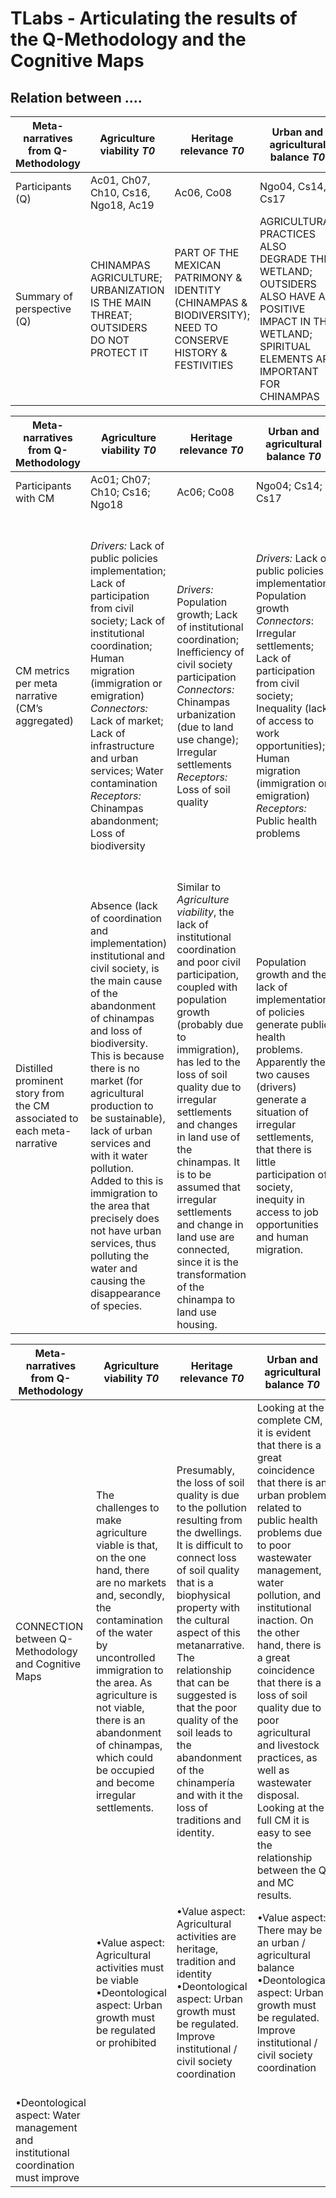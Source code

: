 # TLabs - Articulating the results of the Q-Methodology and the Cognitive Maps

## Relation between ....


| Meta-narratives from Q-Methodology | Agriculture viability _T0_ | Heritage relevance _T0_ | Urban and agricultural balance _T0_ | Wetland resilience _T0_ | Urbanization incompatible _T1_ | Generational shift in priorities _T1_ | Urban empathy _T1_ | Rooted identity _T1_ |
| --- | --- | --- | --- | --- | --- | --- | --- | --- |
| Participants (Q) | Ac01, Ch07, Ch10, Cs16, Ngo18, Ac19 | Ac06, Co08 | Ngo04, Cs14, Cs17 | Cs05 | Ac01, Ch07, Ngo18, Ac19 | Co08, _Cs14, Cs16, Cs17_ | Ngo04, _Cs05, Ac06_ | _Ch10_ |
| Summary of perspective (Q) | CHINAMPAS AGRICULTURE; <br /> URBANIZATION IS THE MAIN THREAT; <br /> OUTSIDERS DO NOT PROTECT IT | PART OF THE MEXICAN PATRIMONY & IDENTITY (CHINAMPAS & BIODIVERSITY); <br /> NEED TO CONSERVE HISTORY & FESTIVITIES | AGRICULTURAL PRACTICES ALSO DEGRADE THE WETLAND; <br /> OUTSIDERS ALSO HAVE A POSITIVE IMPACT IN THE WETLAND; <br /> SPIRITUAL ELEMENTS ARE IMPORTANT FOR CHINAMPAS | WETLAND IS RESILIENT; <br /> AGRICULTURE IS CENTRAL TO IDENTITY AND BIODIVERSITY | URBANIZATION IS THE MAIN THREAT; <br /> LAND-USE CHANGE IS NOT COMPATIBLE WITH PRESERVING THE WETLAND | YOUNG PEOPLE NOT INTERESTED IN TRADITIONAL AGRICULTURE; <br /> INSIDERES AND OUTSIDERS HAVE THE SAME RESPONSABILITY | TOURISM IS NOT THE MAIN CAUSE OF DEGRADATION; <br /> URBANIZATION IS ONLY ANOTHER CAUSE | CHINAMPAS ARE THE IDENTITY OF LOCAL FAMILIES; <br /> LACK OF PUBLIC POLICIES IMPLEMENTATION; <br /> LOSS OF SPIRITUALITY RELATED TO AGRICULTURAL PRACTICES |



| Meta-narratives from Q-Methodology | Agriculture viability _T0_ | Heritage relevance _T0_ | Urban and agricultural balance _T0_ | Wetland resilience _T0_ | Urbanization incompatible _T1_ | Generational shift in priorities _T1_ | Urban empathy _T1_ | Rooted identity _T1_ |
| --- | --- | --- | --- | --- | --- | --- | --- | --- |
| Participants with CM | Ac01; Ch07; Ch10; Cs16; Ngo18 | Ac06; Co08 | Ngo04; Cs14; Cs17 | Cs05 | Ac01; Ngo18 | Cs14; Cs16; Cs17 | No CMs | Ch10 | 
| CM metrics per meta narrative (CM’s aggregated) | _Drivers:_ Lack of public policies implementation; Lack of participation from civil society; Lack of institutional coordination; Human migration (immigration or emigration) <br /> _Connectors:_ Lack of market; Lack of infrastructure and urban services; Water contamination <br /> _Receptors:_ Chinampas abandonment; Loss of biodiversity | _Drivers:_ Population growth; Lack of institutional coordination; Inefficiency of civil society participation <br /> _Connectors:_ Chinampas urbanization (due to land use change); Irregular settlements <br /> _Receptors:_ Loss of soil quality | _Drivers:_ Lack of public policies implementation; Population growth <br /> _Connectors_: Irregular settlements; Lack of participation from civil society; Inequality (lack of access to work opportunities); Human migration (immigration or emigration) <br/> _Receptors:_ Public health problems | _Drivers:_ Population growth; Inefficiency of civil society participation; Lack of public policies implementation; Lack of institutional coordination <br /> _Connectors:_ Chinampas urbanization (due to land use change); Intensive agricultural practices (greenhouses, pesticides); Chinampas abandonment <br /> _Receptors:_ Irregular settlements; Bad practices in livestock | _Drivers:_ Lack of participation from civil society; Bad practices in livestock; Intensive agricultural activities (greenhouses, pesticides) <br /> _Connectors:_ Lack of market <br /> _Receptors:_ Loss of biodiversity; Chinampas urbanization (due to land use change); Water contamination | _Drivers:_ Irregular settlements; Lack of public policies implementation; Lack of institutional coordination <br /> _Connectors:_ Chinampas abandonment; Young people not working in agriculture; Loss of biodiversity <br /> _Receptors:_ Water contamination | No data | _Drivers:_ Chinampas urbanization (due to land use change); Lack of public policies implementation; Population growth; Water scarcity <br /> _Connectors:_ Solid waste discharge; Chinampas abandonment <br /> _Receptors:_ Water contamination; Human migration (immigration or emigration) |
| Distilled prominent story from the CM associated to each meta-narrative | Absence (lack of coordination and implementation) institutional and civil society, is the main cause of the abandonment of chinampas and loss of biodiversity. This is because there is no market (for agricultural production to be sustainable), lack of urban services and with it water pollution. Added to this is immigration to the area that precisely does not have urban services, thus polluting the water and causing the disappearance of species. | Similar to _Agriculture viability_, the lack of institutional coordination and poor civil participation, coupled with population growth (probably due to immigration), has led to the loss of soil quality due to irregular settlements and changes in land use of the chinampas. It is to be assumed that irregular settlements and change in land use are connected, since it is the transformation of the chinampa to land use housing. | Population growth and the lack of implementation of policies generate public health problems. Apparently the two causes (drivers) generate a situation of irregular settlements, that there is little participation of society, inequity in access to job opportunities and human migration. | The dynamics of the Xochi SES result in irregular settlements and bad livestock practices. Where its origin is population growth, the inefficiency of civil society participation (but not the lack of…), lack of implementation of public policies and lack of institutional coordination. The connection between causes and effects are the urbanization of the chinampas, intensive agricultural practices and the abandonment of chinampas. | Lack of participation by civil society (followed by bad livestock practices and intensive agricultural activities) are the main causes of the urbanization of chinampas and loss of biodiversity, and water pollution. This is because there is no market (for agricultural production to be sustainable). | The main causes of the problems in the area are due to the lack of implementation of public policies and institutional coordination (that is, they remain exogenous). Because young people do not work in agriculture, chinampas are abandoned, biodiversity is lost and water is polluted. | No data | The scarcity of water stands out as the main driver for the abandonment of chinampas, which in turn, due to the fact that young people do not work in agriculture, causes emigration in the area. On the other hand, the urbanization of the chinampas (due to population growth and lack of implementation of public policies) produces discharge of sewage and solid waste that in turn contributes to water pollution. |



| Meta-narratives from Q-Methodology | Agriculture viability _T0_ | Heritage relevance _T0_ | Urban and agricultural balance _T0_ | Wetland resilience _T0_ | Urbanization incompatible _T1_ | Generational shift in priorities _T1_ | Urban empathy _T1_ | Rooted identity _T1_ |
| --- | --- | --- | --- | --- | --- | --- | --- | --- |
| CONNECTION between Q-Methodology and Cognitive Maps | The challenges to make agriculture viable is that, on the one hand, there are no markets and, secondly, the contamination of the water by uncontrolled immigration to the area. As agriculture is not viable, there is an abandonment of chinampas, which could be occupied and become irregular settlements. | Presumably, the loss of soil quality is due to the pollution resulting from the dwellings. It is difficult to connect loss of soil quality that is a biophysical property with the cultural aspect of this metanarrative. The relationship that can be suggested is that the poor quality of the soil leads to the abandonment of the chinampería and with it the loss of traditions and identity. | Looking at the complete CM, it is evident that there is a great coincidence that there is an urban problem related to public health problems due to poor wastewater management, water pollution, and institutional inaction. On the other hand, there is a great coincidence that there is a loss of soil quality due to poor agricultural and livestock practices, as well as wastewater disposal. Looking at the full CM it is easy to see the relationship between the Q and MC results. |The main idea is that population growth, with an inefficient civil society, lack of institutional coordination and without the implementation of public policies, causes the abandonment and urbanization of the chinampas. It is not clear how with such a negative vision in the CM it can be compatible with the good state of the system. | Agricultural practices, although desirable, when intensive (i.e., use of greenhouses and pesticides) generate water pollution and its associated loss of biodiversity. As the urbanization is not compatible, the chinampas cannot be converted to another land use. | In both Q and CM, the role of young people who do not work in agriculture (due to lack of market) stands out, and therefore, this causes abandonment of chinampas. | No data | There is no obvious connection between the Q and the MC, only in the institutional part (i.e., lack of implementation of public policies and institutional coordination). Although in the CM the loss of cultural values is linked to the fact that young people do not work in agriculture and therefore migrate, it is not very prominent with respect to the other variables (and this component is not highlighted as it is in the Q). |
| | •Value aspect: Agricultural activities must be viable <br /> •Deontological aspect: Urban growth must be regulated or prohibited | •Value aspect: Agricultural activities are heritage, tradition and identity <br /> •Deontological aspect: Urban growth must be regulated. Improve institutional / civil society coordination | •Value aspect: There may be an urban / agricultural balance <br /> •Deontological aspect: Urban growth must be regulated. Improve institutional / civil society coordination | •Value aspect: The SES must be resilient <br /> •Deontological aspect: Urban growth must be regulated. Improve institutional / civil society coordination | •Value aspect: Agricultural activities must be viable <br /> •Deontological aspect: Urban growth must be regulated or prohibited | Value aspect: Agricultural activities are heritage, tradition and identity <br /> •Deontological aspect: Urban growth must be regulated. Improve institutional / civil society coordination | No data | •Value aspect: The spirituality must be preserved
<br /> •Deontological aspect: Water management and institutional coordination must improve |











